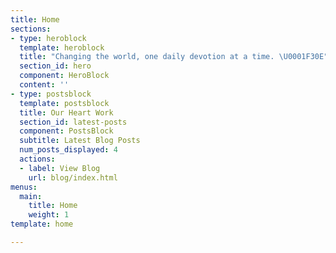 ```yaml
---
title: Home
sections:
- type: heroblock
  template: heroblock
  title: "Changing the world, one daily devotion at a time. \U0001F30E"
  section_id: hero
  component: HeroBlock
  content: ''
- type: postsblock
  template: postsblock
  title: Our Heart Work
  section_id: latest-posts
  component: PostsBlock
  subtitle: Latest Blog Posts
  num_posts_displayed: 4
  actions:
  - label: View Blog
    url: blog/index.html
menus:
  main:
    title: Home
    weight: 1
template: home

---
```


